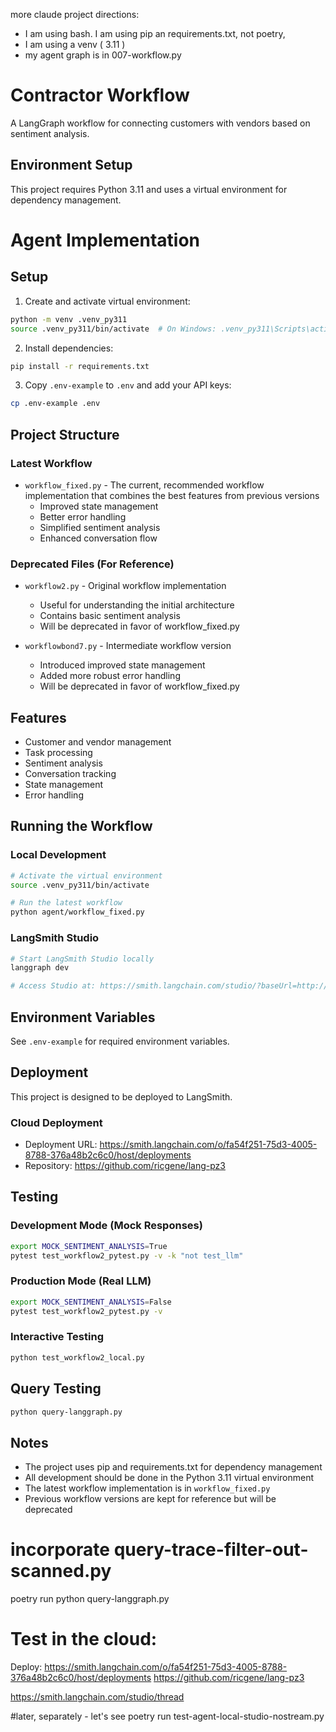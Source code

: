 more claude project directions:
- I am using bash.  I am using pip an requirements.txt, not poetry,
- I am using a venv ( 3.11 )
- my agent graph is in 007-workflow.py


# Contractor Workflow

A LangGraph workflow for connecting customers with vendors based on sentiment analysis.

## Environment Setup

This project requires Python 3.11 and uses a virtual environment for dependency management.

# Agent Implementation

## Setup

1. Create and activate virtual environment:
```bash
python -m venv .venv_py311
source .venv_py311/bin/activate  # On Windows: .venv_py311\Scripts\activate
```

2. Install dependencies:
```bash
pip install -r requirements.txt
```

3. Copy `.env-example` to `.env` and add your API keys:
```bash
cp .env-example .env
```

## Project Structure

### Latest Workflow
- `workflow_fixed.py` - The current, recommended workflow implementation that combines the best features from previous versions
  - Improved state management
  - Better error handling
  - Simplified sentiment analysis
  - Enhanced conversation flow

### Deprecated Files (For Reference)
- `workflow2.py` - Original workflow implementation
  - Useful for understanding the initial architecture
  - Contains basic sentiment analysis
  - Will be deprecated in favor of workflow_fixed.py

- `workflowbond7.py` - Intermediate workflow version
  - Introduced improved state management
  - Added more robust error handling
  - Will be deprecated in favor of workflow_fixed.py

## Features

- Customer and vendor management
- Task processing
- Sentiment analysis
- Conversation tracking
- State management
- Error handling

## Running the Workflow

### Local Development
```bash
# Activate the virtual environment
source .venv_py311/bin/activate

# Run the latest workflow
python agent/workflow_fixed.py
```

### LangSmith Studio
```bash
# Start LangSmith Studio locally
langgraph dev

# Access Studio at: https://smith.langchain.com/studio/?baseUrl=http://127.0.0.1:2024
```

## Environment Variables

See `.env-example` for required environment variables.

## Deployment

This project is designed to be deployed to LangSmith.

### Cloud Deployment
- Deployment URL: https://smith.langchain.com/o/fa54f251-75d3-4005-8788-376a48b2c6c0/host/deployments
- Repository: https://github.com/ricgene/lang-pz3

## Testing

### Development Mode (Mock Responses)
```bash
export MOCK_SENTIMENT_ANALYSIS=True
pytest test_workflow2_pytest.py -v -k "not test_llm"
```

### Production Mode (Real LLM)
```bash
export MOCK_SENTIMENT_ANALYSIS=False
pytest test_workflow2_pytest.py -v
```

### Interactive Testing
```bash
python test_workflow2_local.py
```

## Query Testing
```bash
python query-langgraph.py
```

## Notes

- The project uses pip and requirements.txt for dependency management
- All development should be done in the Python 3.11 virtual environment
- The latest workflow implementation is in `workflow_fixed.py`
- Previous workflow versions are kept for reference but will be deprecated

# incorporate query-trace-filter-out-scanned.py
poetry run python query-langgraph.py

# Test in the cloud:
Deploy:
   https://smith.langchain.com/o/fa54f251-75d3-4005-8788-376a48b2c6c0/host/deployments
   https://github.com/ricgene/lang-pz3

https://smith.langchain.com/studio/thread


#later, separately - let's see
poetry run test-agent-local-studio-nostream.py